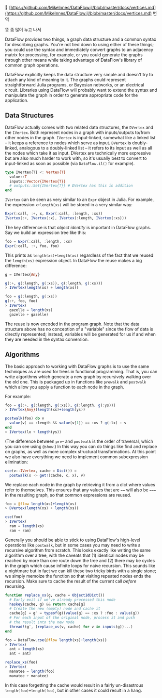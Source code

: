 
 🦉 [https://github.com/MikeInnes/DataFlow.jl/blob/master/docs/vertices.md](https://github.com/MikeInnes/DataFlow.jl/blob/master/docs/vertices.md) 번역


똥 좀 많이 누고 나서


DataFlow provides two things, a graph data structure and a common syntax for describing graphs. You're not tied down to using either of these things; you could use the syntax and immediately convert graphs to an adjacency matrix for processing, for example, or you could generate the graphs through other means while taking advantage of DataFlow's library of common graph operations.

DataFlow explicitly keeps the data structure very simple and doesn't try to attach any kind of meaning to it. The graphs could represent straightforward Julia programs, or Bayesian networks, or an electrical circuit. Libraries using DataFlow will probably want to extend the syntax and manipulate the graph in order to generate appropriate code for the application.

## Data Structures

DataFlow actually comes with two related data structures, the `DVertex` and the `IVertex`. Both represent nodes in a graph with inputs/outputs to/from other nodes in the graph. `IVertex` is input-linked, somewhat like a linked list – it keeps a reference to nodes which serve as input. `DVertex` is doubly-linked, analogous to a doubly-linked list – it refers to its input as well as all the nodes which take it as input. DVertex are technically more expressive but are also much harder to work with, so it's usually best to convert to input-linked as soon as possible (via `DataFlow.il()` for example).

```julia
type IVertex{T} <: Vertex{T}
  value::T
  inputs::Vector{IVertex{T}}
  # outputs::Set{IVertex{T}} # DVertex has this in addition
end
```

`IVertex` can be seen as very similar to an `Expr` object in Julia. For example, the expression `x+length(xs)` will be stored in a very similar way:

```julia
Expr(:call, :+, x, Expr(:call, :length, :xs))
IVertex(:+, IVertex(:x), IVertex(:length, IVertex(:xs)))
```

The key difference is that *object identity* is important in DataFlow graphs. Say we build an expression tree like this:

```julia
foo = Expr(:call, :length, :xs)
Expr(:call, :+, foo, foo)
```

This prints as `length(xs)+length(xs)` regardless of the fact that we reused the `length(xs)` expression object. In DataFlow the reuse makes a big difference:

```julia
g = IVertex{Any}

g(:+, g(:length, g(:xs)), g(:length, g(:xs)))
> IVertex(length(xs) + length(xs))

foo = g(:length, g(:xs))
g(:+, foo, foo)
> IVertex(
  gazelle = length(xs)
  gazelle + gazelle)
```

The reuse is now encoded in the program graph. Note that the data structure above has no conception of a "variable" since the flow of data is directly represented; instead, variables will be generated for us if and when they are needed in the syntax conversion.

## Algorithms

The basic approach to working with DataFlow graphs is to use the same techniques as are used for trees in functional programming. That is, you can write algorithms which generate a new graph by recursively walking over the old one. This is packaged up in functions like `prewalk` and `postwalk` which allow you apply a function to each node in the graph.

For example:

```julia
foo = g(:+, g(:length, g(:xs)), g(:length, g(:ys)))
> IVertex{Any}(length(xs)+length(ys))

postwalk(foo) do v
  value(v) == :length && value(v[1]) == :xs ? g(:lx) : v
end
> IVertex(lx + length(ys))
```

(The difference between `pre`- and `postwalk` is the order of traversal, which you can see using `@show`.) In this way you can do things like find and replace on graphs, as well as more complex structural transformations. At this point we also have everything we need to implement common subexpression elimination:

```julia
cse(v::IVertex, cache = Dict()) =
  postwalk(x -> get!(cache, x, x), v)
```

We replace each node in the graph by retrieving it from a dict where values refer to themselves. This ensures that any values that are `==` will also be `===` in the resulting graph, so that common expressions are reused.

```julia
foo = @flow length(xs)+length(xs)
> DVertex(length(xs) + length(xs))

cse(foo)
> IVertex(
  ram = length(xs)
  ram + ram)
```

Generally you should be able to stick to using DataFlow's high-level operations like `postwalk`, but in some cases you may need to write a recursive algorithm from scratch. This looks exactly like writing the same algorithm over a tree, with the caveats that (1) identical nodes may be reached by more than one route down the tree and (2) there may be cycles in the graph which cause infinite loops for naive recursion. This sounds like a nightmare but in fact we can kill these two tricky birds with a single stone; we simply memoize the function so that visiting repeated nodes ends the recursion. Make sure to cache the result of the current call *before* recursing.

```julia
function replace_xs(g, cache = ObjectIdDict())
  # Early exit if we've already processed this node
  haskey(cache, g) && return cache[g]
  # Create the new (empty) node and cache it
  cache[g] = g′ = typeof(g)(value(g) == :xs ? :foo : value(g))
  # For each input of the original node, process it and push
  # the result into the new node
  thread!(g′, (replace_xs(v, cache) for v in inputs(g))...)
end

foo = DataFlow.cse(@flow length(xs)+length(xs))
> IVertex(
  ant = length(xs)
  ant + ant)

replace_xs(foo)
> IVertex(
  manatee = length(foo)
  manatee + manatee)
```

In this case forgetting the cache would result in a fairly un-disastrous `length(foo)+length(foo)`, but in other cases it could result in a hang.
